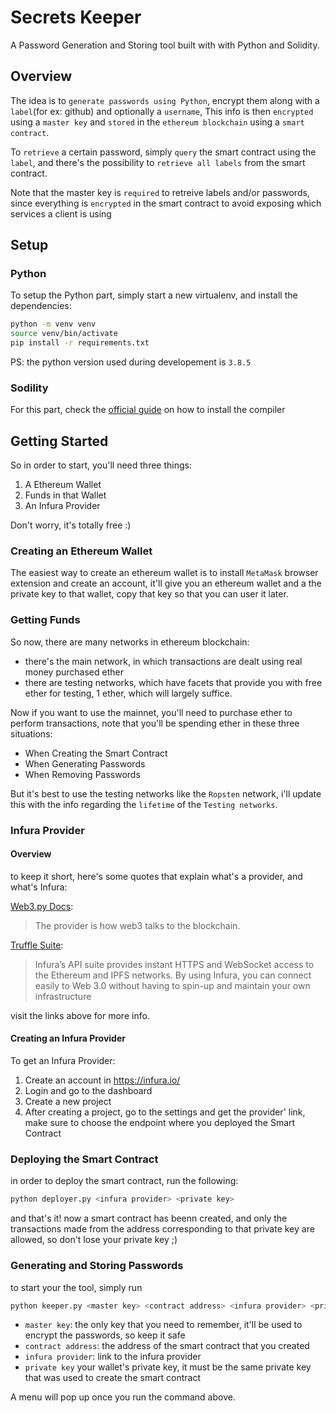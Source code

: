 # Secrets Keeper

A Password Generation and Storing tool built with with Python and Solidity.

## Overview

The idea is to `generate passwords using Python`, encrypt them along with a `label`(for ex: github) and optionally a `username`, This info is then `encrypted` using a `master key` and `stored` in the `ethereum blockchain` using a `smart contract`.

To `retrieve` a certain password, simply `query` the smart contract using the `label`, and there's the possibility to `retrieve all labels` from the smart contract.

Note that the master key is `required` to retreive labels and/or passwords, since everything is `encrypted` in the smart contract to avoid exposing which services a client is using

## Setup

### Python

To setup the Python part, simply start a new virtualenv, and install the dependencies:
```bash
python -m venv venv
source venv/bin/activate
pip install -r requirements.txt
```
PS: the python version used during developement is `3.8.5`

### Sodility

For this part, check the [official guide](https://docs.soliditylang.org/en/v0.8.0/installing-solidity.html) on how to install the compiler

## Getting Started

So in order to start, you'll need three things:

1. A Ethereum Wallet
2. Funds in that Wallet
3. An Infura Provider

Don't worry, it's totally free :)

### Creating an Ethereum Wallet

The easiest way to create an ethereum wallet is to install `MetaMask` browser extension and create an account, it'll give you an ethereum wallet and a the private key to that wallet, copy that key so that you can user it later.

### Getting Funds

So now, there are many networks in ethereum blockchain:
* there's the main network, in which transactions are dealt using real money purchased ether
* there are testing networks, which have facets that provide you with free ether for testing, 1 ether, which will largely suffice.

Now if you want to use the mainnet, you'll need to purchase ether to perform transactions, note that you'll be spending ether in these three situations:

* When Creating the Smart Contract
* When Generating Passwords
* When Removing Passwords

But it's best to use the testing networks like the `Ropsten` network, i'll update this with the info regarding the `lifetime` of the `Testing networks`.

### Infura Provider

#### Overview

to keep it short, here's some quotes that explain what's a provider, and what's Infura:

[Web3.py Docs](https://web3py.readthedocs.io/en/stable/providers.html):

> The provider is how web3 talks to the blockchain.

[Truffle Suite](https://www.trufflesuite.com/tutorials/using-infura-custom-provider):

> Infura’s API suite provides instant HTTPS and WebSocket access to the Ethereum and IPFS networks. By using Infura, you can connect easily to Web 3.0 without having to spin-up and maintain your own infrastructure

visit the links above for more info.

#### Creating an Infura Provider

To get an Infura Provider:

1. Create an account in https://infura.io/
2. Login and go to the dashboard
3. Create a new project
4. After creating a project, go to the settings and get the provider' link, make sure to choose the endpoint where you deployed the Smart Contract

### Deploying the Smart Contract

in order to deploy the smart contract, run the following:
```bash
python deployer.py <infura provider> <private key>
```

and that's it! now a smart contract has beenn created, and only the transactions made from the address corresponding to that private key are allowed, so don't lose your private key ;)

### Generating and Storing Passwords

to start your the tool, simply run

```bash
python keeper.py <master key> <contract address> <infura provider> <private key>
```

* `master key`: the only key that you need to remember, it'll be used to encrypt the passwords, so keep it safe
* `contract address`: the address of the smart contract that you created
* `infura provider`: link to the infura provider
* `private key` your wallet's private key, it must be the same private key that was used to create the smart contract

A menu will pop up once you run the command above.
